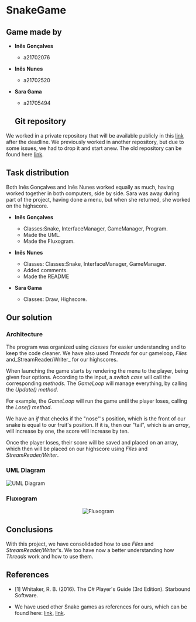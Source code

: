 # SnakeGame

## Game made by

* __Inês Gonçalves__
  * a21702076

* __Inês Nunes__
  * a21702520

* __Sara Gama__
  * a21705494

  ## Git repository

We worked in a private repository that will be available publicly in this
[link](https://github.com/FiammaVolts/SnakeGame) after the deadline.
We previously worked in another repository, but due to some issues, we 
had to drop it and start anew.
The old repository can be found here [link](https://github.com/FiammaVolts/SnakeGameOld).

## Task distribution

Both Inês Gonçalves and Inês Nunes worked equally as much, having worked
together in both computers, side by side.
Sara was away during part of the project, having done a menu,
 but when she returned, she worked on the highscore.

* __Inês Gonçalves__
  * Classes:Snake, InterfaceManager, GameManager, Program.
  * Made the UML.
  * Made the Fluxogram.
  

* __Inês Nunes__
  * Classes: Classes:Snake, InterfaceManager, GameManager.
  * Added comments.
  * Made the README
  

* __Sara Gama__
  * Classes: Draw, Highscore.


## Our solution

### Architecture

The program was organized using _classes_ for easier
understanding and to keep the code cleaner.
We have also used _Threads_ for our gameloop, _Files_ and_StreamReader/Writer_ for our highscores.

When launching the game starts by rendering the menu to the player, being given four options.
According to the input, a _switch case_ will call the corresponding _methods_.
The _GameLoop_ will manage everything, by calling the _Update() method_.

For example, the _GameLoop_ will run the game until the player loses, 
calling the _Lose() method_.

We have an _if_ that checks if the "nose"'s position, which is the front of our snake is equal
to our fruit's position. If it is, then our "tail", which is an _array_, will increase by one, the score
will increase by ten.

Once the player loses, their score will be saved and placed on an array, which then will be placed
on our highscore using _Files_ and _StreamReader/Writer_.

### UML Diagram

![UML Diagram](link)

### Fluxogram

<p align="center">
  <img src="link" alt="Fluxogram"/>
</p>

## Conclusions

With this project, we have consolidaded how to use _Files_ and _StreamReader/Writer_'s.
We too have now a better understanding how _Threads_ work and how to use them.

## References

* <a name="ref1">[1]</a> Whitaker, R. B. (2016). The C# Player's Guide
  (3rd Edition). Starbound Software.

* We have used other Snake games as references for ours, which can be found here:
[link](https://www.youtube.com/watch?v=qCPH-T9iGYI&t=9s), [link](https://www.youtube.com/watch?v=b-SvyCHHWsQ).

